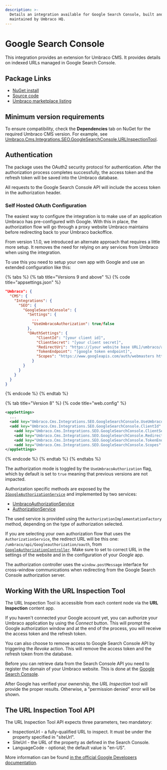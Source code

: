 ```yaml
---
description: >-
  Details an integration available for Google Search Console, built and
  maintained by Umbraco HQ.
---
```


# Google Search Console

This integration provides an extension for Umbraco CMS. It provides details on indexed URLs managed in Google Search Console.

## Package Links

* [NuGet install](https://www.nuget.org/packages/Umbraco.Cms.Integrations.SEO.GoogleSearchConsole.URLInspectionTool)
* [Source code](https://github.com/umbraco/Umbraco.Cms.Integrations/tree/main/src/Umbraco.Cms.Integrations.SEO.GoogleSearchConsole.UrlInspectionTool)
* [Umbraco marketplace listing](https://marketplace.umbraco.com/package/umbraco.cms.integrations.seo.googlesearchconsole.urlinspectiontool)

## Minimum version requirements

To ensure compatibility, check the **Dependencies** tab on NuGet for the required Umbraco CMS version. For example, see [Umbraco.Cms.Integrations.SEO.GoogleSearchConsole.URLInspectionTool](https://www.nuget.org/packages/Umbraco.Cms.Integrations.SEO.GoogleSearchConsole.URLInspectionTool#dependencies-body-tab).

## Authentication

The package uses the OAuth2 security protocol for authentication. After the authorization process completes successfully, the access token and the refresh token will be saved into the Umbraco database.

All requests to the Google Search Console API will include the access token in the authorization header.

### Self Hosted OAuth Configuration

The easiest way to configure the integration is to make use of an application Umbraco has pre-configured with Google. With this in place, the authorization flow will go through a proxy website Umbraco maintains before redirecting back to your Umbraco backoffice.

From version 1.1.0, we introduced an alternate approach that requires a little more setup. It removes the need for relying on any services from Umbraco when using the integration.

To use this you need to setup your own app with Google and use an extended configuration like this:

{% tabs %}
{% tab title="Versions 9 and above" %}
{% code title="appsettings.json" %}
```json
"Umbraco": {
  "CMS": {
    "Integrations": {
      "SEO": {
        "GoogleSearchConsole": {
          "Settings": {
            ...
            "UseUmbracoAuthorization": true/false
          },
          "OAuthSettings": {
              "ClientId": "[your client id]",
              "ClientSecret": "[your client secret]",
              "RedirectUri": "https://[your website base URL]/umbraco/api/googlesearchconsoleauthorization/oauth",
              "TokenEndpoint": "[google token endpoint]",
              "Scopes": "https://www.googleapis.com/auth/webmasters https://www.googleapis.com/auth/webmasters.readonly"
            }
        }
      }
    }
  }
}
```
{% endcode %}
{% endtab %}

{% tab title="Version 8" %}
{% code title="web.config" %}
```xml
<appSettings>
  ...
  <add key="Umbraco.Cms.Integrations.SEO.GoogleSearchConsole.UseUmbracoAuthorization" value="true/false" />
  <add key="Umbraco.Cms.Integrations.SEO.GoogleSearchConsole.ClientId" value="[your client id]" />
	<add key="Umbraco.Cms.Integrations.SEO.GoogleSearchConsole.ClientSecret" value="[your client secret]" />
	<add key="Umbraco.Cms.Integrations.SEO.GoogleSearchConsole.RedirectUri" value="https://[your website base URL]/umbraco/api/googlesearchconsoleauthorization/oauth" />
	<add key="Umbraco.Cms.Integrations.SEO.GoogleSearchConsole.TokenEndpoint" value="[google token endpoint]" />
	<add key="Umbraco.Cms.Integrations.SEO.GoogleSearchConsole.Scopes" value="https://www.googleapis.com/auth/webmasters https://www.googleapis.com/auth/webmasters.readonly" />
</appSettings>
```
{% endcode %}
{% endtab %}
{% endtabs %}

The authorization mode is toggled by the `UseUmbracoAuthorization` flag, which by default is set to `true` meaning that previous versions are not impacted.

Authorization specific methods are exposed by the [`IGoogleAuthorizationService`](https://github.com/umbraco/Umbraco.Cms.Integrations/blob/main/src/Umbraco.Cms.Integrations.SEO.GoogleSearchConsole.UrlInspectionTool/Services/IGoogleAuthorizationService.cs) and implemented by two services:

- [UmbracoAuthorizationService](https://github.com/umbraco/Umbraco.Cms.Integrations/blob/main/src/Umbraco.Cms.Integrations.SEO.GoogleSearchConsole.UrlInspectionTool/Services/UmbracoAuthorizationService.cs)
- [AuthorizationService](https://github.com/umbraco/Umbraco.Cms.Integrations/blob/main/src/Umbraco.Cms.Integrations.SEO.GoogleSearchConsole.UrlInspectionTool/Services/AuthorizationService.cs)

The used service is provided using the `AuthorizationImplementationFactory` method, depending on the type of authorization selected.

If you are selecting your own authorization flow that uses the `AuthorizationService`, the redirect URL will be this one: `/umbraco/api/Googleauthorization/oauth`, from [`GoogleAuthorizationController`](https://github.com/umbraco/Umbraco.Cms.Integrations/blob/main/src/Umbraco.Cms.Integrations.SEO.GoogleSearchConsole.UrlInspectionTool/Controllers/GoogleSearchConsoleAuthorizationController.cs). Make sure to set to correct URL in the settings of the website and in the configuration of your _Google_ app.

The authorization controller uses the `window.postMessage` interface for cross-window communications when redirecting from the Google Search Console authorization server.

## Working With the URL Inspection Tool

The URL Inspection Tool is accessible from each content node via the **URL Inspection** content app.

If you haven't connected your Google account yet, you can authorize your Umbraco application by using the _Connect_ button. This will prompt the Google authorization window and at the end of the process, you will receive the access token and the refresh token.

You can also choose to remove access to Google Search Console API by triggering the _Revoke_ action. This will remove the access token and the refresh token from the database.

Before you can retrieve data from the Search Console API you need to register the domain of your Umbraco website. This is done at the [Google Search Console](https://search.google.com/search-console).

After Google has verified your ownership, the _URL Inspection_ tool will provide the proper results. Otherwise, a "permission denied" error will be shown.

## The URL Inspection Tool API

The URL Inspection Tool API expects three parameters, two mandatory:

* InspectionUrl - a fully-qualified URL to inspect. It must be under the property specified in "siteUrl".
* SiteUrl - the URL of the property as defined in the Search Console.
* LanguageCode - optional; the default value is "en-US".

More information can be found [in the official Google Developers documentation](https://developers.google.com/webmaster-tools/v1/urlInspection.index/inspect).
